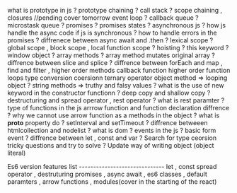 what is prototype in js ?
prototype chaining ?
call stack ?
scope chaining , closures //pending cover tomorrow 
event loop ?
callback queue ?
microstask queue ?
promises ?
promises states ?
asynchronous js ?
how js handle the async code if js is synchronous ?
how to handle errors in the promises ?
diffrenece between async await and .then ?
lexical scope ?
global scope , block scope , local function scope ?
hoisting ?
this keyword ?
window object ?
array methods ?
array method mutates original array ?
diffrence between slice and splice ?
diffrence between forEach and map , find and filter , higher order methods
callback function
higher order function
loops
type conversion coersionn
ternary operator
object method => looping object ?
string methods =>
truthy and falsy values ?
what is the use of new keyword in the constructor functionn ?
deep copy and shallow copy  ?
destructuring and spread operator , rest operator ?
what is rest paramter ?
type of functions in the js
arrrow function and function declaration diffrence ?
why we cannot use arrow function as a methods in the object ?
what is __proto__ property do ?
setInterval and setTimeout ?
diffrence betweeen htmlcollection and nodelist ?
what is dom  ?
events in the js ? 
basic form event ? 
diffrence between let , const and var ?
Search for type ceorsion tricky questions and try to solve ?
Update way of writing object (object literal)

Es6 version features list ------------------------------
let , const 
spread operator , destruturing 
promises , async await , es6 classes  , default paramters , arrow functions , modules(cover in the starting of the react)



